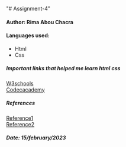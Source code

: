 "# Assignment-4" 
<h4>Author: Rima Abou Chacra</h1>

<h4>Languages used:</h4>
<ul>
<li>Html</li>
<li>Css</li>
</ul>
<h5>Important links that helped me learn html css</h5>
<a href="https://www.w3schools.com/">W3schools</a><br>
<a href="https://www.codecademy.com/catalog/language/html-css">Codecacademy</a>
<h5>References</h5>
<a href="https://www.depauw.edu/academics/departments-programs/computer-science/why-study-computer-science/computing/">Reference1</a><br>
<a href="https://www.thecompleteuniversityguide.co.uk/student-advice/what-to-study/six-reasons-to-study-computer-science">Reference2</a><br>
<h5>Date: 15/february/2023</h5>

